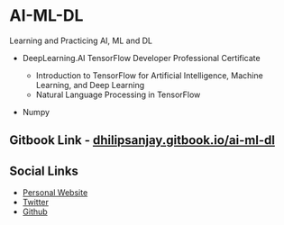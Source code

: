 # AI-ML-DL
Learning and Practicing AI, ML and DL

- DeepLearning.AI TensorFlow Developer Professional Certificate
    - Introduction to TensorFlow for Artificial Intelligence, Machine Learning, and Deep Learning
    - Natural Language Processing in TensorFlow

- Numpy

## Gitbook Link - [dhilipsanjay.gitbook.io/ai-ml-dl](https://dhilipsanjay.gitbook.io/ai-ml-dl)

## Social Links
- [Personal Website](https://dhilipsanjay.github.io/)
- [Twitter](https://twitter.com/DhilipSanjay)
- [Github](https://github.com/DhilipSanjay)